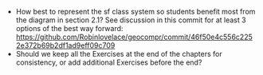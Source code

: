 - How best to represent the sf class system so students benefit most from the diagram in section 2.1? See discussion in this commit for at least 3 options of the best way forward: https://github.com/Robinlovelace/geocompr/commit/46f50e4c556c2252e372b69b2df1ad9eff09c709
- Should we keep all the Exercises at the end of the chapters for consistency, or add additional Exercises before the end?